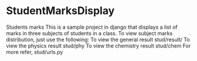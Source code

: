 # StudentMarksDisplay
Students marks 
This is a sample project in django that displays a list of marks in three subjects of students in a class. 
To view subject marks distribution, just use the following:
To view the general result stud/result/
To view the physics result stud/phy 
To view the chemistry result stud/chem 
For more refer, stud/urls.py	
